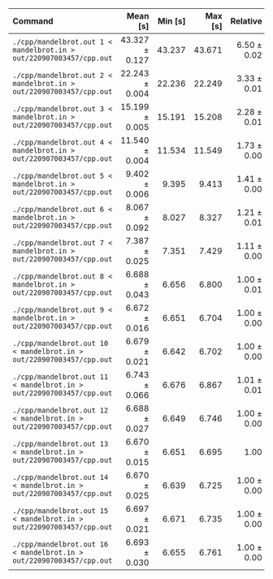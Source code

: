 | Command | Mean [s] | Min [s] | Max [s] | Relative |
|:---|---:|---:|---:|---:|
| `./cpp/mandelbrot.out 1 < mandelbrot.in > out/220907003457/cpp.out` | 43.327 ± 0.127 | 43.237 | 43.671 | 6.50 ± 0.02 |
| `./cpp/mandelbrot.out 2 < mandelbrot.in > out/220907003457/cpp.out` | 22.243 ± 0.004 | 22.236 | 22.249 | 3.33 ± 0.01 |
| `./cpp/mandelbrot.out 3 < mandelbrot.in > out/220907003457/cpp.out` | 15.199 ± 0.005 | 15.191 | 15.208 | 2.28 ± 0.01 |
| `./cpp/mandelbrot.out 4 < mandelbrot.in > out/220907003457/cpp.out` | 11.540 ± 0.004 | 11.534 | 11.549 | 1.73 ± 0.00 |
| `./cpp/mandelbrot.out 5 < mandelbrot.in > out/220907003457/cpp.out` | 9.402 ± 0.006 | 9.395 | 9.413 | 1.41 ± 0.00 |
| `./cpp/mandelbrot.out 6 < mandelbrot.in > out/220907003457/cpp.out` | 8.067 ± 0.092 | 8.027 | 8.327 | 1.21 ± 0.01 |
| `./cpp/mandelbrot.out 7 < mandelbrot.in > out/220907003457/cpp.out` | 7.387 ± 0.025 | 7.351 | 7.429 | 1.11 ± 0.00 |
| `./cpp/mandelbrot.out 8 < mandelbrot.in > out/220907003457/cpp.out` | 6.688 ± 0.043 | 6.656 | 6.800 | 1.00 ± 0.01 |
| `./cpp/mandelbrot.out 9 < mandelbrot.in > out/220907003457/cpp.out` | 6.672 ± 0.016 | 6.651 | 6.704 | 1.00 ± 0.00 |
| `./cpp/mandelbrot.out 10 < mandelbrot.in > out/220907003457/cpp.out` | 6.679 ± 0.021 | 6.642 | 6.702 | 1.00 ± 0.00 |
| `./cpp/mandelbrot.out 11 < mandelbrot.in > out/220907003457/cpp.out` | 6.743 ± 0.066 | 6.676 | 6.867 | 1.01 ± 0.01 |
| `./cpp/mandelbrot.out 12 < mandelbrot.in > out/220907003457/cpp.out` | 6.688 ± 0.027 | 6.649 | 6.746 | 1.00 ± 0.00 |
| `./cpp/mandelbrot.out 13 < mandelbrot.in > out/220907003457/cpp.out` | 6.670 ± 0.015 | 6.651 | 6.695 | 1.00 |
| `./cpp/mandelbrot.out 14 < mandelbrot.in > out/220907003457/cpp.out` | 6.670 ± 0.025 | 6.639 | 6.725 | 1.00 ± 0.00 |
| `./cpp/mandelbrot.out 15 < mandelbrot.in > out/220907003457/cpp.out` | 6.697 ± 0.021 | 6.671 | 6.735 | 1.00 ± 0.00 |
| `./cpp/mandelbrot.out 16 < mandelbrot.in > out/220907003457/cpp.out` | 6.693 ± 0.030 | 6.655 | 6.761 | 1.00 ± 0.00 |
